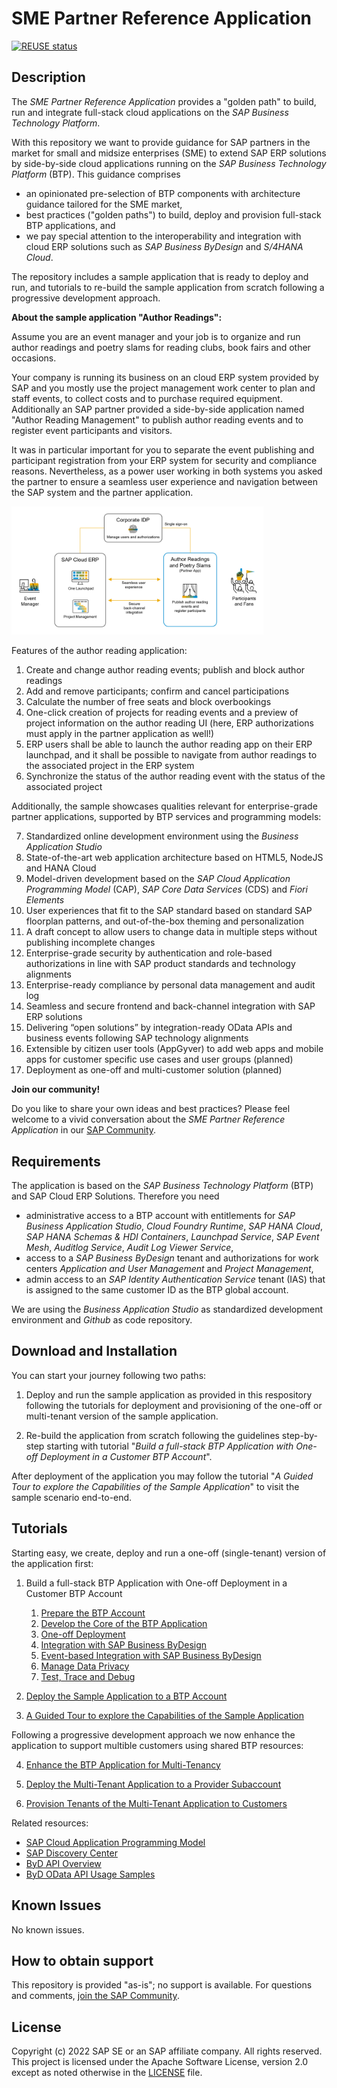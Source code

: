 # SME Partner Reference Application

[![REUSE status](https://api.reuse.software/badge/github.com/SAP-samples/sme-partner-reference-application)](https://api.reuse.software/info/github.com/SAP-samples/sme-partner-reference-application)

## Description

The *SME Partner Reference Application* provides a "golden path" to build, run and integrate full-stack cloud applications on the *SAP Business Technology Platform*.

With this repository we want to provide guidance for SAP partners in the market for small and midsize enterprises (SME) to extend SAP ERP solutions by side-by-side cloud applications running on the *SAP Business Technology Platform* (BTP). This guidance comprises
- an opinionated pre-selection of BTP components with architecture guidance tailored for the SME market, 
- best practices ("golden paths") to build, deploy and provision full-stack BTP applications, and
- we pay special attention to the interoperability and integration with cloud ERP solutions such as *SAP Business ByDesign* and *S/4HANA Cloud*.

The repository includes a sample application that is ready to deploy and run, and tutorials to re-build the sample application from scratch following a progressive development approach. 

**About the sample application "Author Readings":**

Assume you are an event manager and your job is to organize and run author readings and poetry slams for reading clubs, book fairs and other occasions. 

Your company is running its business on an cloud ERP system provided by SAP and you mostly use the project management work center to plan and staff events, to collect costs and to purchase required equipment. 
Additionally an SAP partner provided a side-by-side application named "Author Reading Management" to publish author reading events and to register event participants and visitors. 

It was in particular important for you to separate the event publishing and participant registration from your ERP system for security and compliance reasons. Nevertheless, as a power user working in both systems you asked the partner to ensure a seamless user experience and navigation between the SAP system and the partner application.

<img src="./Tutorials/resources/readme_sample-use-case.jpg" width="80%">

Features of the author reading application:

1. Create and change author reading events; publish and block author readings
2. Add and remove participants; confirm and cancel participations
3. Calculate the number of free seats and block overbookings
4. One-click creation of projects for reading events and a preview of project information on the author reading UI (here, ERP authorizations must apply in the partner application as well!)
5. ERP users shall be able to launch the author reading app on their ERP launchpad, and it shall be possible to navigate from author readings to the associated project in the ERP system
6. Synchronize the status of the author reading event with the status of the associated project

Additionally, the sample showcases qualities relevant for enterprise-grade partner applications, supported by BTP services and programming models:

7. Standardized online development environment using the *Business Application Studio*
8. State-of-the-art web application architecture based on HTML5, NodeJS and HANA Cloud
9. Model-driven development based on the *SAP Cloud Application Programming Model* (CAP), *SAP Core Data Services* (CDS) and *Fiori Elements*
10. User experiences that fit to the SAP standard based on standard SAP floorplan patterns, and out-of-the-box theming and personalization
11. A draft concept to allow users to change data in multiple steps without publishing incomplete changes
12. Enterprise-grade security by authentication and role-based authorizations in line with SAP product standards and technology alignments
13. Enterprise-ready compliance by personal data management and audit log
14. Seamless and secure frontend and back-channel integration with SAP ERP solutions
15.	Delivering “open solutions” by integration-ready OData APIs and business events following SAP technology alignments
16. Extensible by citizen user tools (AppGyver) to add web apps and mobile apps for customer specific use cases and user groups (planned)
17. Deployment as one-off and multi-customer solution (planned) 

**Join our community!**

Do you like to share your own ideas and best practices? Please feel welcome to a vivid conversation about the *SME Partner Reference Application* in our [SAP Community](https://blogs.sap.com/2022/06/03/build-and-run-cloud-applications-on-the-sap-btp/).

## Requirements

The application is based on the *SAP Business Technology Platform* (BTP) and SAP Cloud ERP Solutions. Therefore you need 
- administrative access to a BTP account with entitlements for *SAP Business Application Studio*, *Cloud Foundry Runtime*, *SAP HANA Cloud*, *SAP HANA Schemas & HDI Containers*, *Launchpad Service*, *SAP Event Mesh*, *Auditlog Service*, *Audit Log Viewer Service*,
- access to a *SAP Business ByDesign* tenant and authorizations for work centers *Application and User Management* and *Project Management*,
- admin access to an *SAP Identity Authentication Service* tenant (IAS) that is assigned to the same customer ID as the BTP global account.

We are using the *Business Application Studio* as standardized development environment and *Github* as code repository.

## Download and Installation

You can start your journey following two paths:

1. Deploy and run the sample application as provided in this respository following the tutorials for deployment and provisioning of the one-off or multi-tenant version of the sample application.

2. Re-build the application from scratch following the guidelines step-by-step starting with tutorial "*Build a full-stack BTP Application with One-off Deployment in a Customer BTP Account*".

After deployment of the application you may follow the tutorial "*A Guided Tour to explore the Capabilities of the Sample Application*" to visit the sample scenario end-to-end.

## Tutorials

Starting easy, we create, deploy and run a one-off (single-tenant) version of the application first:

1. Build a full-stack BTP Application with One-off Deployment in a Customer BTP Account
    1. [Prepare the BTP Account](Tutorials/01-Prepare-BTP-Account.md) 
    2. [Develop the Core of the BTP Application](Tutorials/02-Develop-Core-Application.md)
    3. [One-off Deployment](Tutorials/03-One-Off-Deployment.md)
    4. [Integration with SAP Business ByDesign](Tutorials/04-ByD-Integration.md)
    5. [Event-based Integration with SAP Business ByDesign](Tutorials/05-ByD-Event-Integration.md)
    6. [Manage Data Privacy](Tutorials/06-Manage-Data-Privacy.md)
    7. [Test, Trace and Debug](Tutorials/07-Test-Trace-Debug.md)

2. [Deploy the Sample Application to a BTP Account](Tutorials/20-Deploy-Sample-Application.md)

3. [A Guided Tour to explore the Capabilities of the Sample Application](Tutorials/30-Guided-Tour.md)

Following a progressive development approach we now enhance the application to support multible customers using shared BTP resources:

4. [Enhance the BTP Application for Multi-Tenancy](Tutorials/40-Multi-Tenancy.md)

5. [Deploy the Multi-Tenant Application to a Provider Subaccount](Tutorials/44-Multi-Tenancy-Deployment.md)

6. [Provision Tenants of the Multi-Tenant Application to Customers](Tutorials/45-Multi-Tenancy-Provisioning.md)

Related resources:
- [SAP Cloud Application Programming Model](https://cap.cloud.sap/docs/)
- [SAP Discovery Center](https://discovery-center.cloud.sap/missionssearch)
- [ByD API Overview](https://blogs.sap.com/2019/09/26/sap-business-bydesign-an-api-overview/)
- [ByD OData API Usage Samples](https://blogs.sap.com/2019/02/27/sap-business-bydesign-api-usage-samples/)

## Known Issues

No known issues.

## How to obtain support

This repository is provided "as-is"; no support is available. For questions and comments, [join the SAP Community](https://answers.sap.com/questions/ask.html).

## License

Copyright (c) 2022 SAP SE or an SAP affiliate company. All rights reserved. This project is licensed under the Apache Software License, version 2.0 except as noted otherwise in the [LICENSE](LICENSE) file.
